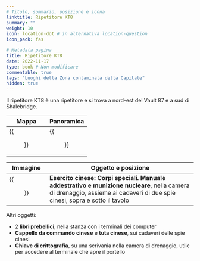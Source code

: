 ```yaml
---
# Titolo, sommario, posizione e icona
linktitle: Ripetitore KT8
summary: ""
weight: 10
icon: location-dot # in alternativa location-question
icon_pack: fas

# Metadata pagina
title: Ripetitore KT8
date: 2022-11-17
type: book # Non modificare
commentable: true
tags: "Luoghi della Zona contaminata della Capitale"
hidden: true
---
```




Il ripetitore KT8 è una ripetitore e si trova a nord-est del Vault 87 e a sud di Shalebridge.

| Mappa                               | Panoramica                                  |
| ----------------------------------- | ------------------------------------------- |
| {{<figure src="BT_KT_8_loc.webp">}} | {{<figure src="Broadcast_Tower_KT8.webp">}} |

| Immagine                                                      | Oggetto e posizione                                                                                                                                                            |
| ------------------------------------------------------------- | ------------------------------------------------------------------------------------------------------------------------------------------------------------------------------ |
| {{<figure src="Fallout_3_Sierra_Romeo_Chinese_Troops.webp">}} | **Esercito cinese: Corpi speciali. Manuale addestrativo** e **munizione nucleare**, nella camera di drenaggio, assieme ai cadaveri di due spie cinesi, sopra e sotto il tavolo |

Altri oggetti:
- 2 **libri prebellici**, nella stanza con i terminali dei computer
- **Cappello da commando cinese** e **tuta cinese**, sui cadaveri delle spie cinesi
- **Chiave di crittografia**, su una scrivania nella camera di drenaggio, utile per accedere al terminale che apre il portello


